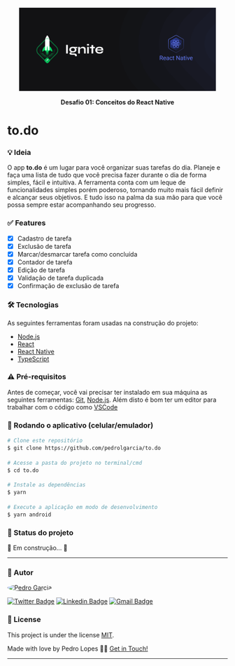 <p align="center">
  <img 
    src="./src/assets/repo/banner-ignite.png"
    width="450"
    height="190"
  />
</p>

<p align="center"><b>Desafio 01: Conceitos do React Native</b></p>

# to.do

### 💡 Ideia

O app <b>to.do</b> é um lugar para você organizar suas tarefas do dia. Planeje e faça uma lista de tudo que você precisa fazer durante o dia de forma simples, fácil e intuitiva.
A ferramenta conta com um leque de funcionalidades simples porém poderoso, tornando muito mais fácil definir e alcançar seus objetivos. E tudo isso na palma da sua mão para que você possa sempre estar acompanhando seu progresso.

### ✅ Features
- [x] Cadastro de tarefa
- [x] Exclusão de tarefa
- [x] Marcar/desmarcar tarefa como concluída
- [x] Contador de tarefa
- [X] Edição de tarefa
- [X] Validação de tarefa duplicada
- [x] Confirmação de exclusão de tarefa

### 🛠 Tecnologias

As seguintes ferramentas foram usadas na construção do projeto:

- [Node.js](https://nodejs.org/en/)
- [React](https://pt-br.reactjs.org/)
- [React Native](https://reactnative.dev/)
- [TypeScript](https://www.typescriptlang.org/)


### ⚠ Pré-requisitos

Antes de começar, você vai precisar ter instalado em sua máquina as seguintes ferramentas:
[Git](https://git-scm.com), [Node.js](https://nodejs.org/en/). 
Além disto é bom ter um editor para trabalhar com o código como [VSCode](https://code.visualstudio.com/)

### 🎲 Rodando o aplicativo (celular/emulador)

```bash
# Clone este repositório
$ git clone https://github.com/pedrolgarcia/to.do

# Acesse a pasta do projeto no terminal/cmd
$ cd to.do

# Instale as dependências
$ yarn

# Execute a aplicação em modo de desenvolvimento
$ yarn android
```

### 🚦 Status do projeto
🚧 Em construção...  🚧

---

### 🧠 Autor

<a href="https://www.linkedin.com/in/pedro-lopes-324386161/">
 <img style="border-radius: 50%;" src="https://avatars.githubusercontent.com/u/29722492?v=4" width="100px;" alt="Pedro Garcia"/>
 <br />

[![Twitter Badge](https://img.shields.io/badge/-@pedrolgarc-1ca0f1?style=flat-square&labelColor=1ca0f1&logo=twitter&logoColor=white&link=https://twitter.com/pedrolgarc)](https://twitter.com/pedrolgarc) [![Linkedin Badge](https://img.shields.io/badge/-Pedro-blue?style=flat-square&logo=Linkedin&logoColor=white&link=https://www.linkedin.com/in/pedro-lopes-324386161/)](https://www.linkedin.com/in/pedro-lopes-324386161/) 
[![Gmail Badge](https://img.shields.io/badge/-pedrolopesgrc@gmail.com-c14438?style=flat-square&logo=Gmail&logoColor=white&link=mailto:pedrolopesgrc@gmail.com)](mailto:pedrolopesgrc@gmail.com)


### 📝 License

This project is under the license [MIT](./LICENSE).

Made with love by Pedro Lopes 👋🏽 [Get in Touch!](https://www.linkedin.com/in/pedro-lopes-324386161/)

---